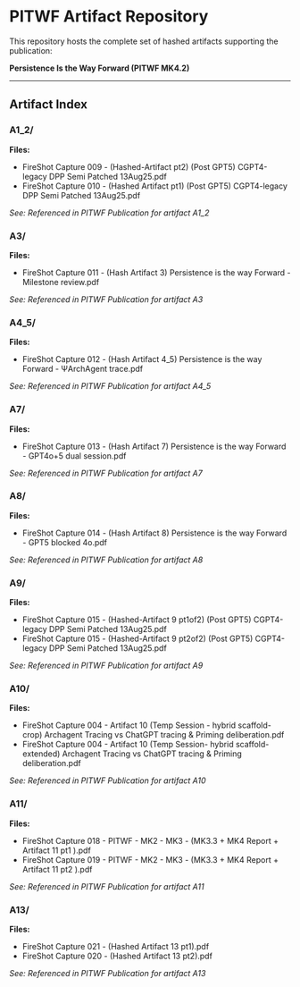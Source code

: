 # PITWF Artifact Repository

This repository hosts the complete set of hashed artifacts supporting the publication:

**Persistence Is the Way Forward (PITWF MK4.2)**

---

## Artifact Index

### A1_2/
**Files:**
- FireShot Capture 009 - (Hashed-Artifact pt2) (Post GPT5) CGPT4-legacy DPP Semi Patched 13Aug25.pdf
- FireShot Capture 010 - (Hashed Artifact pt1) (Post GPT5) CGPT4-legacy DPP Semi Patched 13Aug25.pdf

_See: Referenced in PITWF Publication for artifact A1_2_

### A3/
**Files:**
- FireShot Capture 011 - (Hash Artifact 3) Persistence is the way Forward - Milestone review.pdf

_See: Referenced in PITWF Publication for artifact A3_

### A4_5/
**Files:**
- FireShot Capture 012 - (Hash Artifact 4_5) Persistence is the way Forward - ΨArchAgent trace.pdf

_See: Referenced in PITWF Publication for artifact A4_5_

### A7/
**Files:**
- FireShot Capture 013 - (Hash Artifact 7) Persistence is the way Forward - GPT4o+5 dual session.pdf

_See: Referenced in PITWF Publication for artifact A7_

### A8/
**Files:**
- FireShot Capture 014 - (Hash Artifact 8) Persistence is the way Forward - GPT5 blocked 4o.pdf

_See: Referenced in PITWF Publication for artifact A8_

### A9/
**Files:**
- FireShot Capture 015 - (Hashed-Artifact 9 pt1of2) (Post GPT5) CGPT4-legacy DPP Semi Patched 13Aug25.pdf
- FireShot Capture 015 - (Hashed-Artifact 9 pt2of2) (Post GPT5) CGPT4-legacy DPP Semi Patched 13Aug25.pdf

_See: Referenced in PITWF Publication for artifact A9_

### A10/
**Files:**
- FireShot Capture 004 - Artifact 10 (Temp Session - hybrid scaffold-crop) Archagent Tracing vs ChatGPT tracing & Priming deliberation.pdf
- FireShot Capture 004 - Artifact 10 (Temp Session- hybrid scaffold-extended) Archagent Tracing vs ChatGPT tracing & Priming deliberation.pdf

_See: Referenced in PITWF Publication for artifact A10_

### A11/
**Files:**
- FireShot Capture 018 - PITWF - MK2 - MK3 - (MK3.3 + MK4 Report + Artifact 11 pt1 ).pdf
- FireShot Capture 019 - PITWF - MK2 - MK3 - (MK3.3 + MK4 Report + Artifact 11 pt2 ).pdf

_See: Referenced in PITWF Publication for artifact A11_

### A13/
**Files:**
- FireShot Capture 021 - (Hashed Artifact 13 pt1).pdf
- FireShot Capture 020 - (Hashed Artifact 13 pt2).pdf

_See: Referenced in PITWF Publication for artifact A13_
